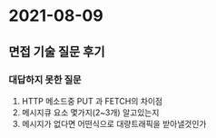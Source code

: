 # 2021-08-09

## 면접 기술 질문 후기

### 대답하지 못한 질문
1. HTTP 메소드중 PUT 과 FETCH의 차이점
2. 메시지큐 요소 몇가지(2~3개) 알고있는지
3. 메시지가 없다면 어떤식으로 대량트래픽을 받아낼것인가
